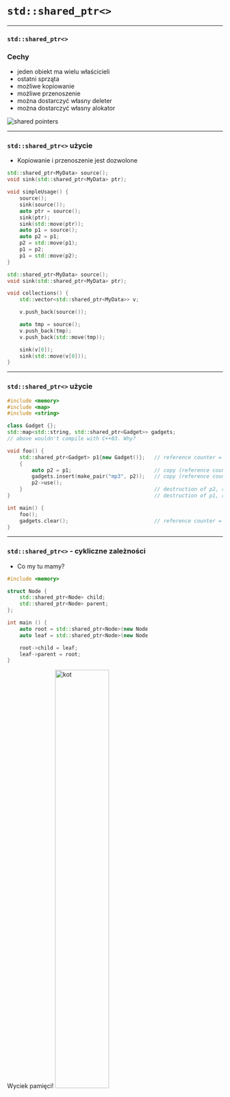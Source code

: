 ﻿<!-- .slide: data-background="#111111" -->

# `std::shared_ptr<>`

___

### `std::shared_ptr<>`

### Cechy

* <!-- .element: class="fragment fade-in" --> jeden obiekt ma wielu właścicieli
* <!-- .element: class="fragment fade-in" --> ostatni sprząta
* <!-- .element: class="fragment fade-in" --> możliwe kopiowanie
* <!-- .element: class="fragment fade-in" --> możliwe przenoszenie
* <!-- .element: class="fragment fade-in" --> można dostarczyć własny deleter
* <!-- .element: class="fragment fade-in" --> można dostarczyć własny alokator

<img data-src="../img/sharedptr1inverted.png" alt="shared pointers" class="plain fragment fade-in">

___
<!-- .slide: style="font-size: 0.85em" -->

### `std::shared_ptr<>` użycie

* Kopiowanie i przenoszenie jest dozwolone

<div class="multicolumn">
<div class="col">

```cpp
std::shared_ptr<MyData> source();
void sink(std::shared_ptr<MyData> ptr);

void simpleUsage() {
    source();
    sink(source());
    auto ptr = source();
    sink(ptr);
    sink(std::move(ptr));
    auto p1 = source();
    auto p2 = p1;
    p2 = std::move(p1);
    p1 = p2;
    p1 = std::move(p2);
}

```

</div>

<div class="col">

```cpp
std::shared_ptr<MyData> source();
void sink(std::shared_ptr<MyData> ptr);

void collections() {
    std::vector<std::shared_ptr<MyData>> v;

    v.push_back(source());

    auto tmp = source();
    v.push_back(tmp);
    v.push_back(std::move(tmp));

    sink(v[0]);
    sink(std::move(v[0]));
}
```

</div>

___
<!-- .slide: style="font-size: 0.85em" -->

### `std::shared_ptr<>` użycie

```cpp
#include <memory>
#include <map>
#include <string>

class Gadget {};
std::map<std::string, std::shared_ptr<Gadget>> gadgets;
// above wouldn't compile with C++03. Why?

void foo() {
    std::shared_ptr<Gadget> p1{new Gadget()};   // reference counter = 1
    {
        auto p2 = p1;                           // copy (reference counter == 2)
        gadgets.insert(make_pair("mp3", p2));   // copy (reference counter == 3)
        p2->use();
    }                                           // destruction of p2, reference counter = 2
}                                               // destruction of p1, reference counter = 1

int main() {
    foo();
    gadgets.clear();                            // reference counter = 0 - gadget is removed
}
```

___

### `std::shared_ptr<>` - cykliczne zależności

* Co my tu mamy?

<div class="multicolumn" style="position: relative">
<div class="col" style="width: 65%; flex: none">

```cpp
#include <memory>

struct Node {
    std::shared_ptr<Node> child;
    std::shared_ptr<Node> parent;
};

int main () {
    auto root = std::shared_ptr<Node>(new Node);
    auto leaf = std::shared_ptr<Node>(new Node);

    root->child = leaf;
    leaf->parent = root;
}


```

</div>

<div class="col fragment fade-in">
    Wyciek pamięci!
    <img data-src="../img/kot.jpg" alt="kot" class="plain" style="height: 50%">

</div>
